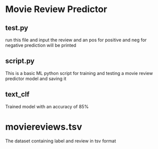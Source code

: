 # Movie Review Predictor 


## test.py
run this file and input the review and an pos for positive and neg for negative prediction will be printed

## script.py
This is a basic ML python script for training and testing a movie review predictor model and saving it

## text_clf
Trained model with an accuracy of 85%

# moviereviews.tsv
The dataset containing label and review in tsv format

